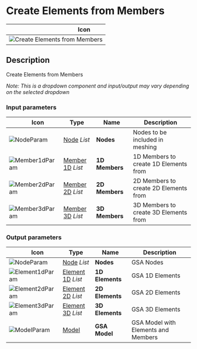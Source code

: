 # Create Elements from Members
<!--- This file has been auto-generated, do not change it manually! Edit the generator here: https://github.com/arup-group/GSA-Grasshopper/tree/main/DocsGeneration --->

|<img width="150"/> Icon |
| ----------- |
|![Create Elements from Members](./images/CreateElementsFromMembers.png) |

## Description

Create Elements from Members

_Note: This is a dropdown component and input/output may vary depending on the selected dropdown_

### Input parameters

|<img width="20"/> Icon |<img width="200"/> Type |<img width="200"/> Name |<img width="1000"/> Description |
| ----------- | ----------- | ----------- | ----------- |
|![NodeParam](./images/NodeParam.png) |[Node](gsagh-node-parameter.md) _List_ |**Nodes** |Nodes to be included in meshing |
|![Member1dParam](./images/Member1dParam.png) |[Member 1D](gsagh-member-1d-parameter.md) _List_ |**1D Members** |1D Members to create 1D Elements from |
|![Member2dParam](./images/Member2dParam.png) |[Member 2D](gsagh-member-2d-parameter.md) _List_ |**2D Members** |2D Members to create 2D Elements from |
|![Member3dParam](./images/Member3dParam.png) |[Member 3D](gsagh-member-3d-parameter.md) _List_ |**3D Members** |3D Members to create 3D Elements from |

### Output parameters

|<img width="20"/> Icon |<img width="200"/> Type |<img width="200"/> Name |<img width="1000"/> Description |
| ----------- | ----------- | ----------- | ----------- |
|![NodeParam](./images/NodeParam.png) |[Node](gsagh-node-parameter.md) _List_ |**Nodes** |GSA Nodes |
|![Element1dParam](./images/Element1dParam.png) |[Element 1D](gsagh-element-1d-parameter.md) _List_ |**1D Elements** |GSA 1D Elements |
|![Element2dParam](./images/Element2dParam.png) |[Element 2D](gsagh-element-2d-parameter.md) _List_ |**2D Elements** |GSA 2D Elements |
|![Element3dParam](./images/Element3dParam.png) |[Element 3D](gsagh-element-3d-parameter.md) _List_ |**3D Elements** |GSA 3D Elements |
|![ModelParam](./images/ModelParam.png) |[Model](gsagh-model-parameter.md) |**GSA Model** |GSA Model with Elements and Members |


